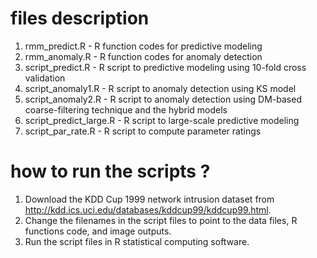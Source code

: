 # files description
1. rmm_predict.R - R function codes for predictive modeling 
2. rmm_anomaly.R - R function codes for anomaly detection
3. script_predict.R - R script to predictive modeling using 10-fold cross validation
4. script_anomaly1.R - R script to anomaly detection using KS model
5. script_anomaly2.R - R script to anomaly detection using DM-based coarse-filtering technique and the hybrid models
6. script_predict_large.R - R script to large-scale predictive modeling
7. script_par_rate.R - R script to compute parameter ratings

# how to run the scripts ?
1. Download the KDD Cup 1999 network intrusion dataset from http://kdd.ics.uci.edu/databases/kddcup99/kddcup99.html.
2. Change the filenames in the script files to point to the data files, R functions code, and image outputs.
3. Run the script files in R statistical computing software.
